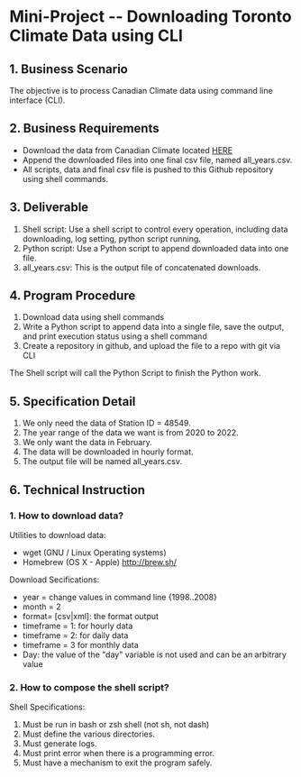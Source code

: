 # Mini-Project -- Downloading Toronto Climate Data using CLI

## 1. Business Scenario
The objective is to process Canadian Climate data using command line interface (CLI).

## 2. Business Requirements
- Download the data from Canadian Climate located [HERE](https://climate.weather.gc.ca/historical_data/search_historic_data_e.html.)
- Append the downloaded files into one final csv file, named all_years.csv.
- All scripts, data and final csv file is pushed to this Github repository using shell commands.

## 3. Deliverable
1. Shell script: Use a shell script to control every operation, including data downloading, log setting, python script running.
2. Python script: Use a Python script to append downloaded data into one file.
3. all_years.csv: This is the output file of concatenated downloads.

## 4. Program Procedure
1. Download data using shell commands
2. Write a Python script to append data into a single file, save the output, and print execution status using a shell command
3. Create a repository in github, and upload the file to a repo with git via CLI

The Shell script will call the Python Script to finish the Python work.

## 5. Specification Detail
1. We only need the data of Station ID = 48549.
2. The year range of the data we want is from 2020 to 2022.
3. We only want the data in February.
4. The data will be downloaded in hourly format.
5. The output file will be named all_years.csv.

## 6. Technical Instruction
### 1. How to download data?
Utilities to download data: 
- wget (GNU / Linux Operating systems)
- Homebrew (OS X - Apple) http://brew.sh/

Download Secifications: 
- year = change values in command line {1998..2008}
- month = 2
- format= [csv|xml]: the format output
- timeframe = 1: for hourly data
- timeframe = 2: for daily data
- timeframe = 3 for monthly data
- Day: the value of the "day" variable is not used and can be an arbitrary value

### 2. How to compose the shell script?
Shell Specifications:
1. Must be run in bash or zsh shell (not sh, not dash)
2. Must define the various directories.
3. Must generate logs.
4. Must print error when there is a programming error.
5. Must have a mechanism to exit the program safely.
